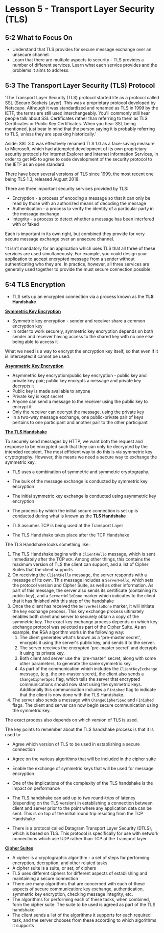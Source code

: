 # Lesson 5 - Transport Layer Security (TLS) #

## 5:2 What to Focus On

* Understand that TLS provides for secure message exchange over an unsecure channel.
* Learn that there are multiple aspects to security - TLS provides a number of different services. Learn what each service provides and the problems it aims to address.

## 5:3 The Transport Layer Security (TLS) Protocol ##

'The Transport Layer Security (TLS) protocol started life as a protocol called SSL (Secure Sockets Layer). This was a proprietary protocol developed by Netscape. Although it was standardized and renamed as TLS in 1999 by the IETF, the terms are still used interchangeably. You'll commonly still hear people talk about SSL Certificates rather than referring to them as TLS Certificates or Public Key Certificates. When you hear SSL being mentioned, just bear in mind that the person saying it is probably referring to TLS, unless they are speaking historically.'

Aside: SSL 3.0 was effectively renamed TLS 1.0 as a face-saving measure to Microsoft, which had attempted development of its own proprietary security protocols for Internet Explorer and Internet Information Services, in order to get MS to agree to cede development of the security protocol to the IETF as an open standard.

There have been several versions of TLS since 1999, the most recent one being TLS 1.3, released August 2018.



There are three important security services provided by TLS:

* Encryption - a process of encoding a message so that it can only be read by those with an authorized means of decoding the message
* Authentication - a process to verify the identity of a particular party in the message exchange
* Integrity - a process to detect whether a message has been interfered with or faked

Each is important in its own right, but combined they provide for very secure message exchange over an unsecure channel.

'It isn't mandatory for an application which uses TLS that all three of these services are used simultaneously. For example, you could design your application to accept encrypted message from a sender without authenticating who they are. In practice, however, all three services are generally used together to provide the must secure connection possible.'

## 5:4 TLS Encryption ##

* TLS sets up an encrypted connection via a process known as the **TLS Handshake**

<u>**Symmetric Key Encryption**</u>

* Symmetric key encryption - sender and receiver share a common encryption key
* In order to work securely, symmetric key encryption depends on both sender and receiver having access to the shared key with no one else being able to access it

What we need is a way to encrypt the encryption key itself, so that even if it is intercepted it cannot be used.

**<u>Asymmetric Key Encryption</u>**

* Asymmetric key encryption/public key encryption - public key and private key pair; public key encrypts a message and private key decrypts it
* Public key is made available to anyone
* Private key is kept secret
* Anyone can send a message to the receiver using the public key to encrypt it
* Only the receiver can decrypt the message, using the private key
* In a two-way message exchange, one public-private pair of keys pertains to one participant and another pair to the other participant



**<u>The TLS Handshake</u>**

To securely send messages by HTTP, we want both the request and response to be encrypted such that they can only be decrypted by the intended recipient. The most efficient way to do this is via symmetric key cryptography. However, this means we need a secure way to exchange the symmetric key.

* TLS uses a combination of symmetric and symmetric cryptography.
* The bulk of the message exchange is conducted by symmetric key encryption
* The initial symmetric key exchange is conducted using asymmetric key encryption
* The process by which the initial secure connection is set up is conducted during what is known as the **TLS Handshake**

* TLS assumes TCP is being used at the Transport Layer
* The TLS Handshake takes place after the TCP Handshake

The TLS Handshake looks something like:

1. The TLS Handshake begins with a `ClientHello` message, which is sent immediately after the TCP `ACK`. Among other things, this contains the maximum version of TLS the client can support, and a list of Cipher Suites that the client supports
2. On receiving the `ClientHello` message, the server responds with a message of its own. This message includes a `ServerHello`, which sets the protocol version and Cipher Suite, as well as other information. As part of this message, the server also sends its certificate (containing its public key), and a `ServerHelloDone` marker which indicates to the client that it has finished with this step of the handshake
3. Once the client has received the `ServerHelloDone` marker, it will initiate the key exchange process. This key exchange process ultimately enables both client and server to securely obtain a copy of the symmetric key. The exact key exchange process depends on which key exchange protocol was selected as part of the Cipher Suite. As an example, the RSA algorithm works in the following way:
   1. The client generates what's known as a 'pre-master secret', encrypts it using the server's public key, and sends it to the server.
   2. The server receives the encrypted 'pre-master secret' and decrypts it using its private key.
   3. Both client and server use the 'pre-master' secret, along with some other parameters, to generate the same symmetric key.
   4. As part of the communication which includes the `ClientKeyExchange` message, (e.g. the pre-master secret), the client also sends a `ChangeCipherSpec` flag, which tells the server that encrypted communications should now start using the symmetric keys. Additionally this communication includes a `Finished` flag to indicate that the client is now done with the TLS Handshake.
4. The server also sends a message with `ChangeCipherSpec` and `Finished` flags. The client and server can now begin secure communication using the symmetric key.

The exact process also depends on which version of TLS is used.

The key points to remember about the TLS handshake process is that it is used to:

* Agree which version of TLS to be used in establishing a secure connection
* Agree on the various algorithms that will be included in the cipher suite
* Enable the exchange of symmetric keys that will be used for message encryption



* One of the implications of the complexity of the TLS handshake is the impact on performance
* The TLS handshake can add up to two round-trips of latency (depending on the TLS version) in establishing a connection between client and server prior to the point where any application data can be sent. This is on top of the initial round trip resulting from the TCP Handshake



* There is a protocol called Datagram Transport Layer Security (DTLS), which is based on TLS. This protocol is specifically for use with network connections which use UDP rather than TCP at the Transport layer.



**<u>Cipher Suites</u>**

* A cipher is a cryptographic algorithm - a set of steps for performing encryption, decryption, and other related tasks
* A cipher suite is a suite, or set, of ciphers
* TLS uses different ciphers for different aspects of establishing and maintaining a secure connection
* There are many algorithms that are concerned with each of these aspects of secure communication: key exchange, authentication, symmetric key encryption, checking message integrity, etc.
* The algorithms for performing each of these tasks, when combined, form the cipher suite. The suite to be used is agreed as part of the TLS handshake
* The client sends a list of the algorithms it supports for each required task, and the server chooses from these according to which algorithms it supports

